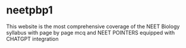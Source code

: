 # neetpbp1
This website is the most comprehensive coverage of the NEET Biology syllabus with page by page mcq and NEET POINTERS equipped with CHATGPT integration
